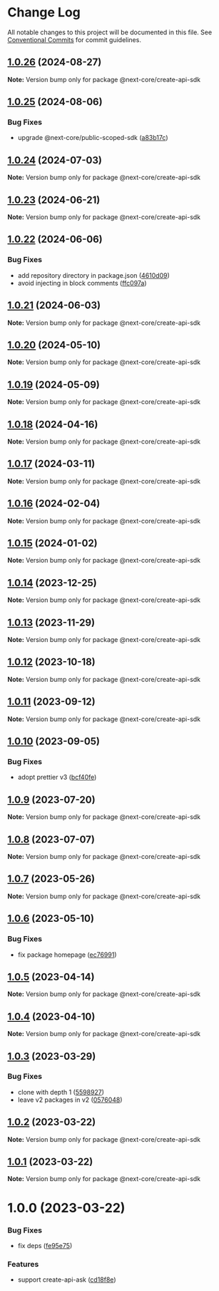 # Change Log

All notable changes to this project will be documented in this file.
See [Conventional Commits](https://conventionalcommits.org) for commit guidelines.

## [1.0.26](https://github.com/easyops-cn/next-core/compare/@next-core/create-api-sdk@1.0.25...@next-core/create-api-sdk@1.0.26) (2024-08-27)

**Note:** Version bump only for package @next-core/create-api-sdk





## [1.0.25](https://github.com/easyops-cn/next-core/compare/@next-core/create-api-sdk@1.0.24...@next-core/create-api-sdk@1.0.25) (2024-08-06)


### Bug Fixes

* upgrade @next-core/public-scoped-sdk ([a83b17c](https://github.com/easyops-cn/next-core/commit/a83b17c51857c113eb479882edd96fc1b3dd751f))





## [1.0.24](https://github.com/easyops-cn/next-core/compare/@next-core/create-api-sdk@1.0.23...@next-core/create-api-sdk@1.0.24) (2024-07-03)

**Note:** Version bump only for package @next-core/create-api-sdk





## [1.0.23](https://github.com/easyops-cn/next-core/compare/@next-core/create-api-sdk@1.0.22...@next-core/create-api-sdk@1.0.23) (2024-06-21)

**Note:** Version bump only for package @next-core/create-api-sdk





## [1.0.22](https://github.com/easyops-cn/next-core/compare/@next-core/create-api-sdk@1.0.21...@next-core/create-api-sdk@1.0.22) (2024-06-06)


### Bug Fixes

* add repository directory in package.json ([4610d09](https://github.com/easyops-cn/next-core/commit/4610d0987f98b4cda82aa232e488f375bcfd42a3))
* avoid injecting in block comments ([ffc097a](https://github.com/easyops-cn/next-core/commit/ffc097ada3be40eadf51d065de9fd966e65779d4))





## [1.0.21](https://github.com/easyops-cn/next-core/compare/@next-core/create-api-sdk@1.0.20...@next-core/create-api-sdk@1.0.21) (2024-06-03)

**Note:** Version bump only for package @next-core/create-api-sdk





## [1.0.20](https://github.com/easyops-cn/next-core/compare/@next-core/create-api-sdk@1.0.19...@next-core/create-api-sdk@1.0.20) (2024-05-10)

**Note:** Version bump only for package @next-core/create-api-sdk





## [1.0.19](https://github.com/easyops-cn/next-core/compare/@next-core/create-api-sdk@1.0.18...@next-core/create-api-sdk@1.0.19) (2024-05-09)

**Note:** Version bump only for package @next-core/create-api-sdk





## [1.0.18](https://github.com/easyops-cn/next-core/compare/@next-core/create-api-sdk@1.0.17...@next-core/create-api-sdk@1.0.18) (2024-04-16)

**Note:** Version bump only for package @next-core/create-api-sdk





## [1.0.17](https://github.com/easyops-cn/next-core/compare/@next-core/create-api-sdk@1.0.16...@next-core/create-api-sdk@1.0.17) (2024-03-11)

**Note:** Version bump only for package @next-core/create-api-sdk





## [1.0.16](https://github.com/easyops-cn/next-core/compare/@next-core/create-api-sdk@1.0.15...@next-core/create-api-sdk@1.0.16) (2024-02-04)

**Note:** Version bump only for package @next-core/create-api-sdk





## [1.0.15](https://github.com/easyops-cn/next-core/compare/@next-core/create-api-sdk@1.0.14...@next-core/create-api-sdk@1.0.15) (2024-01-02)

**Note:** Version bump only for package @next-core/create-api-sdk





## [1.0.14](https://github.com/easyops-cn/next-core/compare/@next-core/create-api-sdk@1.0.13...@next-core/create-api-sdk@1.0.14) (2023-12-25)

**Note:** Version bump only for package @next-core/create-api-sdk





## [1.0.13](https://github.com/easyops-cn/next-core/compare/@next-core/create-api-sdk@1.0.12...@next-core/create-api-sdk@1.0.13) (2023-11-29)

**Note:** Version bump only for package @next-core/create-api-sdk





## [1.0.12](https://github.com/easyops-cn/next-core/compare/@next-core/create-api-sdk@1.0.11...@next-core/create-api-sdk@1.0.12) (2023-10-18)

**Note:** Version bump only for package @next-core/create-api-sdk





## [1.0.11](https://github.com/easyops-cn/next-core/compare/@next-core/create-api-sdk@1.0.10...@next-core/create-api-sdk@1.0.11) (2023-09-12)

**Note:** Version bump only for package @next-core/create-api-sdk





## [1.0.10](https://github.com/easyops-cn/next-core/compare/@next-core/create-api-sdk@1.0.9...@next-core/create-api-sdk@1.0.10) (2023-09-05)


### Bug Fixes

* adopt prettier v3 ([bcf40fe](https://github.com/easyops-cn/next-core/commit/bcf40feb93adcb11e649d4ffa29193116ac95ff4))





## [1.0.9](https://github.com/easyops-cn/next-core/compare/@next-core/create-api-sdk@1.0.8...@next-core/create-api-sdk@1.0.9) (2023-07-20)

**Note:** Version bump only for package @next-core/create-api-sdk





## [1.0.8](https://github.com/easyops-cn/next-core/compare/@next-core/create-api-sdk@1.0.7...@next-core/create-api-sdk@1.0.8) (2023-07-07)

**Note:** Version bump only for package @next-core/create-api-sdk





## [1.0.7](https://github.com/easyops-cn/next-core/compare/@next-core/create-api-sdk@1.0.6...@next-core/create-api-sdk@1.0.7) (2023-05-26)

**Note:** Version bump only for package @next-core/create-api-sdk





## [1.0.6](https://github.com/easyops-cn/next-core/compare/@next-core/create-api-sdk@1.0.5...@next-core/create-api-sdk@1.0.6) (2023-05-10)


### Bug Fixes

* fix package homepage ([ec76991](https://github.com/easyops-cn/next-core/commit/ec76991f1b55bebbced980f43e788070e6d4f2f7))





## [1.0.5](https://github.com/easyops-cn/next-core/compare/@next-core/create-api-sdk@1.0.4...@next-core/create-api-sdk@1.0.5) (2023-04-14)

**Note:** Version bump only for package @next-core/create-api-sdk





## [1.0.4](https://github.com/easyops-cn/next-core/compare/@next-core/create-api-sdk@1.0.3...@next-core/create-api-sdk@1.0.4) (2023-04-10)

**Note:** Version bump only for package @next-core/create-api-sdk





## [1.0.3](https://github.com/easyops-cn/next-core/compare/@next-core/create-api-sdk@1.0.2...@next-core/create-api-sdk@1.0.3) (2023-03-29)

### Bug Fixes

- clone with depth 1 ([5598927](https://github.com/easyops-cn/next-core/commit/559892771617b4bb1ab7abf5707275fec4e27a13))
- leave v2 packages in v2 ([0576048](https://github.com/easyops-cn/next-core/commit/05760482e37cadc0f2aac4cb562a1ba4913f228e))

## [1.0.2](https://github.com/easyops-cn/next-core/compare/@next-core/create-api-sdk@1.0.1...@next-core/create-api-sdk@1.0.2) (2023-03-22)

**Note:** Version bump only for package @next-core/create-api-sdk

## [1.0.1](https://github.com/easyops-cn/next-core/compare/@next-core/create-api-sdk@1.0.0...@next-core/create-api-sdk@1.0.1) (2023-03-22)

**Note:** Version bump only for package @next-core/create-api-sdk

# 1.0.0 (2023-03-22)

### Bug Fixes

- fix deps ([fe95e75](https://github.com/easyops-cn/next-core/commit/fe95e751ef2ae6e2a12a2c41dbd639029554a342))

### Features

- support create-api-ask ([cd18f8e](https://github.com/easyops-cn/next-core/commit/cd18f8e9d3df2676105438d7f772b713b615cf2a))
